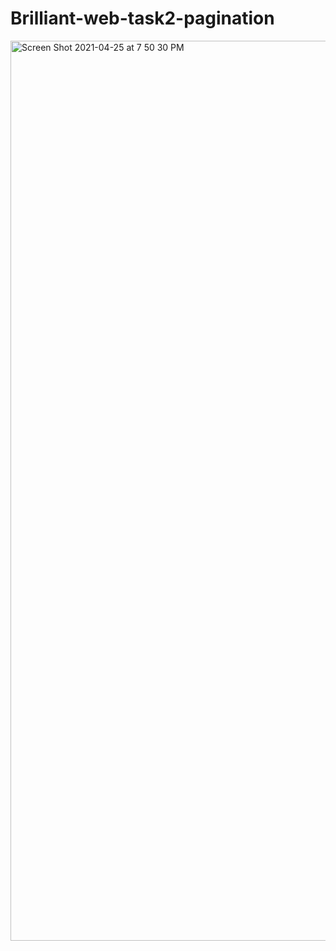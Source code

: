 # Brilliant-web-task2-pagination

<img width="1440" alt="Screen Shot 2021-04-25 at 7 50 30 PM" src="https://user-images.githubusercontent.com/52810541/115997134-ae08fc00-a5ff-11eb-8f18-c28ea2a6f31b.png">
